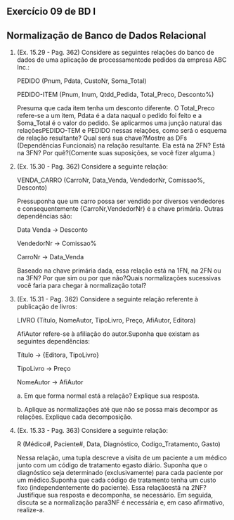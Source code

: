 ## Exercício 09 de BD I

## Normalização de Banco de Dados Relacional

1) (Ex. 15.29 - Pag. 362) Considere as seguintes relações do banco de dados de uma aplicação de processamentode pedidos da empresa ABC Inc.:

    PEDIDO (Pnum, Pdata, CustoNr, Soma_Total)

    PEDIDO-ITEM (Pnum, Inum, Qtdd_Pedida, Total_Preco, Desconto%)

    Presuma que cada item tenha um desconto diferente. O Total_Preco refere-se a um item, Pdata é a data naqual o pedido foi feito e a Soma_Total é o valor do pedido. Se aplicarmos uma junção natural das relaçõesPEDIDO-TEM e PEDIDO nessas relações, como será o esquema de relação resultante? Qual será sua chave?Mostre as DFs (Dependências Funcionais) na relação resultante. Ela está na 2FN? Está na 3FN? Por quê?(Comente suas suposições, se você fizer alguma.)



2) (Ex. 15.30 - Pag. 362) Considere a seguinte relação:

    VENDA_CARRO (CarroNr, Data_Venda, VendedorNr, Comissao%, Desconto)

    Pressuponha que um carro possa ser vendido por diversos vendedores e consequentemente {CarroNr,VendedorNr} é a chave primária. Outras dependências são:

    Data Venda → Desconto

    VendedorNr → Comissao%
    
    CarroNr → Data_Venda

    Baseado na chave primária dada, essa relação está na 1FN, na 2FN ou na 3FN? Por que sim ou por que não?Quais normalizações sucessivas você faria para chegar à normalização total?



3) (Ex. 15.31 - Pag. 362) Considere a seguinte relação referente à publicação de livros:

    LIVRO (Título, NomeAutor, TipoLivro, Preço, AfiAutor, Editora)

    AfiAutor refere-se à afiliação do autor.Suponha que existam as seguintes dependências:

    Título → {Editora, TipoLivro}

    TipoLivro → Preço

    NomeAutor → AfiAutor

    a. Em que forma normal está a relação? Explique sua resposta.

    b. Aplique as normalizações até que não se possa mais decompor as relações. Explique cada decomposição.



4) (Ex. 15.33 - Pag. 363) Considere a seguinte relação:

    R (Médico#, Paciente#, Data, Diagnóstico, Codigo_Tratamento, Gasto)

    Nessa relação, uma tupla descreve a visita de um paciente a um médico junto com um código de tratamento egasto diário. Suponha que o diagnóstico seja determinado (exclusivamente) para cada paciente por um médico.Suponha que cada código de tratamento tenha um custo fixo (independentemente do paciente). Essa relaçãoestá na 2NF? Justifique sua resposta e decomponha, se necessário. Em seguida, discuta se a normalização para3NF é necessária e, em caso afirmativo, realize-a.